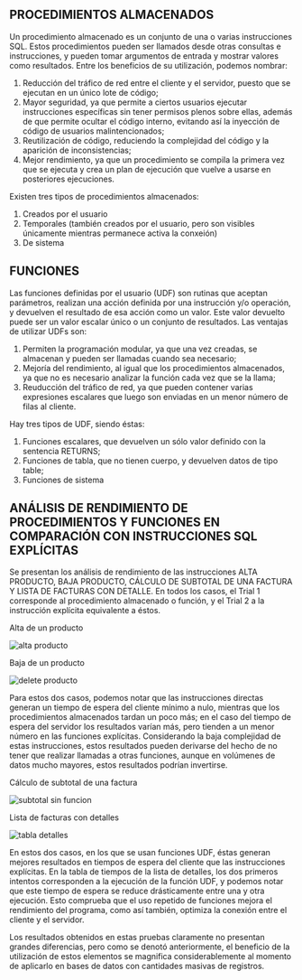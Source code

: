 PROCEDIMIENTOS ALMACENADOS 
-
Un procedimiento almacenado es un conjunto de una o varias instrucciones SQL. Estos procedimientos pueden ser llamados desde otras consultas e instrucciones,
y pueden tomar argumentos de entrada y mostrar valores como resultados. Entre los beneficios de su utilización, podemos nombrar:
1. Reducción del tráfico de red entre el cliente y el servidor, puesto que se ejecutan en un único lote de código;
2. Mayor seguridad, ya que permite a ciertos usuarios ejecutar instrucciones específicas sin tener permisos plenos sobre ellas, además de que permite ocultar el código interno,
   evitando así la inyección de código de usuarios malintencionados;
3. Reutilización de código, reduciendo la complejidad del código y la aparición de inconsistencias;
4. Mejor rendimiento, ya que  un procedimiento se compila la primera vez que se ejecuta y crea un plan de ejecución que vuelve a usarse en posteriores ejecuciones.

Existen tres tipos de procedimientos almacenados:
1. Creados por el usuario
2. Temporales (también creados por el usuario, pero son visibles únicamente mientras permanece activa la conxeión)
3. De sistema

FUNCIONES
-
Las funciones definidas por el usuario (UDF) son rutinas que aceptan parámetros, realizan una acción definida por una instrucción y/o operación,
y devuelven el resultado de esa acción como un valor. Este valor devuelto puede ser un valor escalar único o un conjunto de resultados. Las ventajas de utilizar UDFs son:
1. Permiten la programación modular, ya que una vez creadas, se almacenan y pueden ser llamadas cuando sea necesario;
2. Mejoría del rendimiento, al igual que los procedimientos almacenados, ya que no es necesario analizar la función cada vez que se la llama;
3. Reuducción del tráfico de red, ya que pueden contener varias expresiones escalares que luego son enviadas en un menor número de filas al cliente.

Hay tres tipos de UDF, siendo éstas:
1. Funciones escalares, que devuelven un sólo valor definido con la sentencia RETURNS;
2. Funciones de tabla, que no tienen cuerpo, y devuelven datos de tipo table;
3. Funciones de sistema

ANÁLISIS DE RENDIMIENTO DE PROCEDIMIENTOS Y FUNCIONES EN COMPARACIÓN CON INSTRUCCIONES SQL EXPLÍCITAS
-
Se presentan los análisis de rendimiento de las instrucciones ALTA PRODUCTO, BAJA PRODUCTO, CÁLCULO DE SUBTOTAL DE UNA FACTURA Y LISTA DE FACTURAS CON DETALLE. En todos
los casos, el Trial 1 corresponde al procedimiento almacenado o función, y el Trial 2 a la instrucción explícita equivalente a éstos.

Alta de un producto

![alta producto](https://github.com/user-attachments/assets/febe868b-f987-4666-b072-c89f04b03f8b)

Baja de un producto

![delete producto](https://github.com/user-attachments/assets/80ba92a6-17ed-4e71-b81d-700f320f3d01)

Para estos dos casos, podemos notar que las instrucciones directas generan un tiempo de espera del cliente mínimo a nulo, mientras que los procedimientos almacenados tardan
un poco más; en el caso del tiempo de espera del servidor los resultados varían más, pero tienden a un menor número en las funciones explícitas.
Considerando la baja complejidad de estas instrucciones, estos resultados pueden derivarse del hecho de no tener que realizar llamadas a otras funciones, aunque en volúmenes
de datos mucho mayores, estos resultados podrían invertirse.

Cálculo de subtotal de una factura

![subtotal sin funcion](https://github.com/user-attachments/assets/8fd2768c-ee61-4bde-928e-176dc335ef65)

Lista de facturas con detalles

![tabla detalles](https://github.com/user-attachments/assets/82ac5726-4d91-4d5e-9b11-ac962bb2a3bf)

En estos dos casos, en los que se usan funciones UDF, éstas generan mejores resultados en tiempos de espera del cliente que las instrucciones explícitas. En la tabla de
tiempos de la lista de detalles, los dos primeros intentos corresponden a la ejecución de la función UDF, y podemos notar que este tiempo de espera se reduce drásticamente
entre una y otra ejecución. Esto comprueba que el uso repetido de funciones mejora el rendimiento del programa, como así también, optimiza la conexión entre el cliente y el servidor.

Los resultados obtenidos en estas pruebas claramente no presentan grandes diferencias, pero como se denotó anteriormente, el beneficio de la utilización de estos elementos se
magnifica considerablemente al momento de aplicarlo en bases de datos con cantidades masivas de registros.

